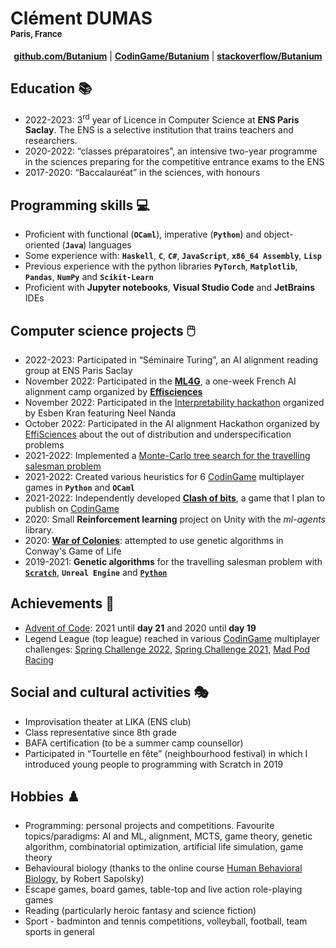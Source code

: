 # Clément DUMAS<br><div style="font-size:small">Paris, France</div>
<p style="text-align:center">
<a href="http://github.com/Butanium"><b>github.com/Butanium</b></a>
|
<a href="https://www.codingame.com/profile/b3168ed8b0bc58c683ae18284d2087e21969904"><b>CodinGame/Butanium</b></a>
|
<a href="https://stackoverflow.com/users/14309364/butanium"><b>stackoverflow/Butanium</b></a>
</p>


## Education 📚
- 2022-2023: 3<sup>rd</sup> year of Licence in Computer Science at **ENS Paris Saclay**. The ENS is a selective institution that trains teachers and researchers. 
- 2020-2022: “classes préparatoires”, an intensive two-year programme in the sciences preparing for the competitive entrance exams to the ENS  
- 2017-2020: “Baccalauréat” in the sciences, with honours


## Programming skills 💻
- Proficient with functional (**`OCaml`**), imperative (**`Python`**) and object-oriented (**`Java`**) languages
- Some experience with: **`Haskell`**, **`C`**, **`C#`**, **`JavaScript`**, **`x86_64 Assembly`**, **`Lisp`**
- Previous experience with the python libraries **`PyTorch`**, **`Matplotlib`**, **`Pandas`**, **`NumPy`** and **`Scikit-Learn`**
- Proficient with **Jupyter notebooks**, **Visual Studio Code** and **JetBrains** IDEs

## Computer science projects 🖱️
- 2022-2023: Participated in “Séminaire Turing”, an AI alignment reading group at ENS Paris Saclay 
- November 2022: Participated in the [**ML4G**](https://effisciences-research.notion.site/ML-for-Good-8b94525e6d98425083731a223b53b237), a one-week French AI alignment camp organized by [**Effisciences**](https://effisciences.org/)
- November 2022: Participated in the [Interpretability hackathon](https://alignmentjam.com/post/join-the-interpretability-hackathon) organized by Esben Kran featuring Neel Nanda
- October 2022: Participated in the AI alignment Hackathon organized by [EffiSciences](https://www.effisciences.org/) about the out of distribution and underspecification problems
- 2021-2022: Implemented a [Monte-Carlo tree search for the travelling salesman problem](https://github.com/Butanium/monte-carlo-tree-search-TSP)
- 2021-2022: Created various heuristics for 6 [CodinGame] multiplayer games in **`Python`** and **`OCaml`**
- 2021-2022: Independently developed [**Clash of bits**](https://github.com/Butanium/clash-of-bits), a game that I plan to publish on [CodinGame](https://www.codingame.com/contribute/view/6587dcc2e3a07bd4696c16a3e63238b4a184)
- 2020: Small **Reinforcement learning** project on Unity with the *ml-agents* library.
- 2020: [**War of Colonies**](https://github.com/Butanium/War-of-colonies): attempted to use genetic algorithms in Conway's Game of Life
- 2019-2021: **Genetic algorithms** for the travelling salesman problem with [**`Scratch`**](https://scratch.mit.edu/projects/288141249), **`Unreal Engine`** and [**`Python`**](https://github.com/Butanium/Genetic_algorithm_for_TSP_python)

## Achievements 🥇
- [Advent of Code](https://adventofcode.com/): 2021 until **day 21** and  2020 until **day 19**
- Legend League (top league) reached in various [CodinGame] multiplayer challenges: [Spring Challenge 2022], [Spring Challenge 2021], [Mad Pod Racing]

## Social and cultural activities 🎭
- Improvisation theater at LIKA (ENS club)
- Class representative since 8th grade
- BAFA certification (to be a summer camp counsellor) 
- Participated in “Tourtelle en fête” (neighbourhood festival) in which I introduced young people to programming with Scratch in 2019

## Hobbies ♟️
- Programming: personal projects and competitions. Favourite topics/paradigms: AI and ML, alignment, MCTS, game theory, genetic algorithm, combinatorial optimization, artificial life simulation, game theory
- Behavioural biology (thanks to the online course [Human Behavioral Biology](https://www.youtube.com/playlist?list=PLqeYp3nxIYpF7dW7qK8OvLsVomHrnYNjD), by Robert Sapolsky) 
- Escape games, board games, table-top and live action role-playing games
- Reading (particularly heroic fantasy and science fiction)
- Sport - badminton and tennis competitions, volleyball, football, team sports in general

[CodinGame]: https://www.codingame.com
[Spring Challenge 2022]: https://www.codingame.com/multiplayer/bot-programming/spring-challenge-2022
[Mad Pod Racing]: https://www.codingame.com/multiplayer/bot-programming/mad-pod-racing
[Spring Challenge 2021]: https://www.codingame.com/multiplayer/bot-programming/spring-challenge-2021
